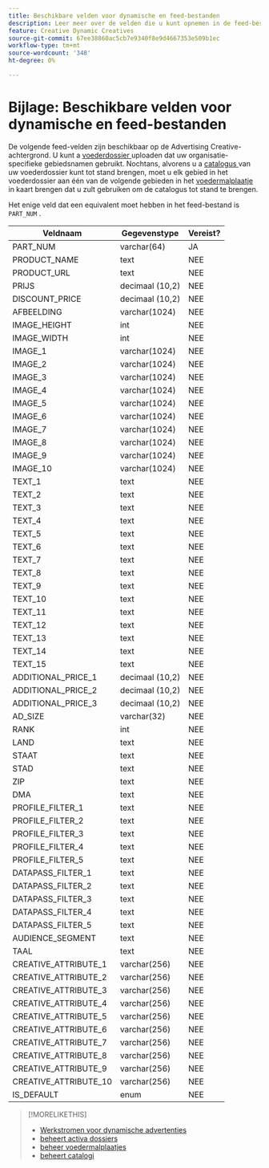 ```yaml
---
title: Beschikbare velden voor dynamische en feed-bestanden
description: Leer meer over de velden die u kunt opnemen in de feed-bestanden die u gebruikt om dynamische advertenties te maken.
feature: Creative Dynamic Creatives
source-git-commit: 67ee38860ac5cb7e9340f8e9d4667353e509b1ec
workflow-type: tm+mt
source-wordcount: '348'
ht-degree: 0%

---
```


# Bijlage: Beschikbare velden voor dynamische en feed-bestanden

De volgende feed-velden zijn beschikbaar op de Advertising Creative-achtergrond. U kunt a [ voederdossier ](/help/creative/feeds/asset-manage.md) uploaden dat uw organisatie-specifieke gebiedsnamen gebruikt. Nochtans, alvorens u a [ catalogus ](/help/creative/feeds/catalog-manage.md) van uw voederdossier kunt tot stand brengen, moet u elk gebied in het voederdossier aan één van de volgende gebieden in het [ voedermalplaatje ](/help/creative/feeds/feed-template-manage.md) in kaart brengen dat u zult gebruiken om de catalogus tot stand te brengen.

Het enige veld dat een equivalent moet hebben in het feed-bestand is `PART_NUM` .

<!-- Questions:

What are these?
Rank
PROFILE_FILTER fields



Do geo fields need be populated as follows:
Country: 2 Letter country code (example: US)
State: state code_2 letter country code (example: CA_US)
City: City name_State code_2 letter country code (example: San Jose_CA_US)
DMA: DMA _2 letter country code (example: 201_US)
Zipcode: Zip code_2 letter country code (example: 94086_US)


TRUE?   GEO fields(Country/State/City/DMA/Zip), UT fields (UT1/UT2/UT3/UT4/UT5) [do we have an equivalent now?], Filtering fields(F1/F2/F3/F4/F5) can have comma separated values. We can have upto 2K characters.

TRUE FOR CSV AND TSV? character encoding on text format files should be UTF-8 -- If yes, then add that with feed file requirements.

-->

| Veldnaam | Gegevenstype | Vereist? |
|------------|-----------|-----------|
| PART_NUM | varchar(64) | JA |
| PRODUCT_NAME | text | NEE |
| PRODUCT_URL | text | NEE |
| PRIJS | decimaal (10,2) | NEE |
| DISCOUNT_PRICE | decimaal (10,2) | NEE |
| AFBEELDING | varchar(1024) | NEE |
| IMAGE_HEIGHT | int | NEE |
| IMAGE_WIDTH | int | NEE |
| IMAGE_1 | varchar(1024) | NEE |
| IMAGE_2 | varchar(1024) | NEE |
| IMAGE_3 | varchar(1024) | NEE |
| IMAGE_4 | varchar(1024) | NEE |
| IMAGE_5 | varchar(1024) | NEE |
| IMAGE_6 | varchar(1024) | NEE |
| IMAGE_7 | varchar(1024) | NEE |
| IMAGE_8 | varchar(1024) | NEE |
| IMAGE_9 | varchar(1024) | NEE |
| IMAGE_10 | varchar(1024) | NEE |
| TEXT_1 | text | NEE |
| TEXT_2 | text | NEE |
| TEXT_3 | text | NEE |
| TEXT_4 | text | NEE |
| TEXT_5 | text | NEE |
| TEXT_6 | text | NEE |
| TEXT_7 | text | NEE |
| TEXT_8 | text | NEE |
| TEXT_9 | text | NEE |
| TEXT_10 | text | NEE |
| TEXT_11 | text | NEE |
| TEXT_12 | text | NEE |
| TEXT_13 | text | NEE |
| TEXT_14 | text | NEE |
| TEXT_15 | text | NEE |
| ADDITIONAL_PRICE_1 | decimaal (10,2) | NEE |
| ADDITIONAL_PRICE_2 | decimaal (10,2) | NEE |
| ADDITIONAL_PRICE_3 | decimaal (10,2) | NEE |
| AD_SIZE | varchar(32) | NEE |
| RANK | int | NEE |
| LAND | text | NEE |
| STAAT | text | NEE |
| STAD | text | NEE |
| ZIP | text | NEE |
| DMA | text | NEE |
| PROFILE_FILTER_1 | text | NEE |
| PROFILE_FILTER_2 | text | NEE |
| PROFILE_FILTER_3 | text | NEE |
| PROFILE_FILTER_4 | text | NEE |
| PROFILE_FILTER_5 | text | NEE |
| DATAPASS_FILTER_1 | text | NEE |
| DATAPASS_FILTER_2 | text | NEE |
| DATAPASS_FILTER_3 | text | NEE |
| DATAPASS_FILTER_4 | text | NEE |
| DATAPASS_FILTER_5 | text | NEE |
| AUDIENCE_SEGMENT | text | NEE |
| TAAL | text | NEE |
| CREATIVE_ATTRIBUTE_1 | varchar(256) | NEE |
| CREATIVE_ATTRIBUTE_2 | varchar(256) | NEE |
| CREATIVE_ATTRIBUTE_3 | varchar(256) | NEE |
| CREATIVE_ATTRIBUTE_4 | varchar(256) | NEE |
| CREATIVE_ATTRIBUTE_5 | varchar(256) | NEE |
| CREATIVE_ATTRIBUTE_6 | varchar(256) | NEE |
| CREATIVE_ATTRIBUTE_7 | varchar(256) | NEE |
| CREATIVE_ATTRIBUTE_8 | varchar(256) | NEE |
| CREATIVE_ATTRIBUTE_9 | varchar(256) | NEE |
| CREATIVE_ATTRIBUTE_10 | varchar(256) | NEE |
| IS_DEFAULT | enum | NEE |

>[!MORELIKETHIS]
>
>* [ Werkstromen voor dynamische advertenties ](/help/creative/introduction/workflow-dynamic-ads.md)
>* [ beheert activa dossiers ](/help/creative/feeds/asset-manage.md)
>* [ beheer voedermalplaatjes ](/help/creative/feeds/feed-template-manage.md)
>* [ beheert catalogi ](/help/creative/feeds/catalog-manage.md)
